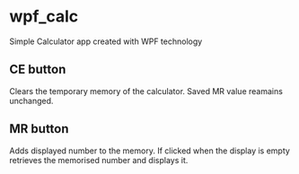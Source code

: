 # wpf_calc
Simple Calculator app created with WPF technology

## CE button
Clears the temporary memory of the calculator. 
Saved MR value reamains unchanged.

## MR button
Adds displayed number to the memory.
If clicked when the display is empty retrieves the memorised number and displays it. 
